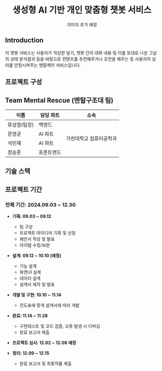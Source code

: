 <h1 align="center"> 
  생성형 AI 기반 개인 맞춤형 챗봇 서비스
</h1>

<p align="center">이미지 추가 예정</p>

## Introduction
이 챗봇 서비스는 사용자가 작성한 일기, 챗봇 간의 대화 내용 및 이를 토대로 나온 그날의 상태 분석결과 등을 바탕으로 컨텐츠를 추천해주거나 조언을 해주는 등 사용자의 심리를 안정시켜주는 멘탈케어 서비스입니다. 

## 프로젝트 구성


## Team Mental Rescue (멘탈구조대 팀)

<table style="border: 2px;">
  <thead>
    <tr>
      <th> 이름 </th>
      <th> 담당 파트 </th>
      <th> 소속 </th>
    </tr>
  </thead>
  <tbody>
    <tr>
      <td> 류성열(팀장) </td>
      <td> 백엔드 </td>
      <td rowspan="4"> 가천대학교 컴퓨터공학과 </td>
    </tr>
    <tr>
      <td> 문영균 </td>
      <td> AI 파트 </td>
    </tr>
    <tr>
      <td> 석민재 </td>
      <td> AI 파트 </td>
    </tr>
    <tr>
      <td> 정승준 </td>
      <td> 프론트엔드 </td>
    </tr>
  </tbody>  
</table>

## 기술 스택

## 프로젝트 기간

### 전체 기간: 2024.09.03 ~ 12.30

- **기획: 09.03 ~ 09.12**
  
  - 팀 구성
  - 프로젝트 아이디어 기획 및 선정
  - 제안서 작성 및 발표
  - 아이템 수정/보완

- **설계: 09.12 ~ 10.10 (예정)**

  - 기능 설계
  - 화면UI 설계
  - 데이터 설계
  - 설계서 제작 및 발표

- **개발 및 구현: 10.10 ~ 11.14**

  - 진도표에 맞게 설계서에 따라 개발

- **완료: 11.14 ~ 11.28**

  - 구현테스트 및 코드 검증, 오류 발생 시 디버깅
  - 완료 보고서 제출

- **프로젝트 심사: 12.02 ~ 12.08 예정**

- **정리: 12.09 ~ 12.15**

  - 완료 보고서 및 최종작품 제출 




